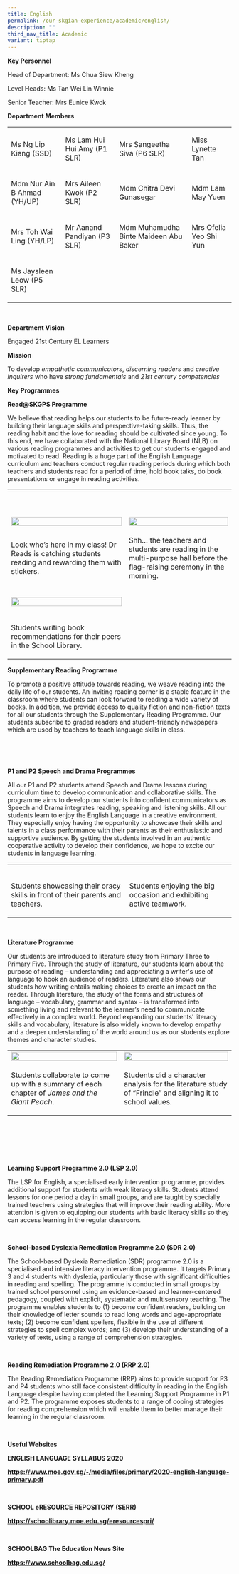 ```yaml
---
title: English
permalink: /our-skgian-experience/academic/english/
description: ""
third_nav_title: Academic
variant: tiptap
---
```

<p><strong>Key Personnel</strong></p><p>Head of Department: Ms Chua Siew Kheng</p><p>Level Heads: Ms Tan Wei Lin Winnie</p><p>Senior Teacher: Mrs Eunice Kwok&nbsp;</p><p><strong>Department Members</strong></p><table><tbody><tr><td rowspan="1" colspan="1"><p>Ms Ng Lip Kiang (SSD)</p></td><td rowspan="1" colspan="1"><p>Ms Lam Hui Hui Amy (P1 SLR)</p></td><td rowspan="1" colspan="1"><p>Mrs Sangeetha Siva (P6 SLR)</p></td><td rowspan="1" colspan="1"><p>Miss Lynette Tan</p></td></tr><tr><td rowspan="1" colspan="1"><p>Mdm Nur Ain B Ahmad (YH/UP)</p></td><td rowspan="1" colspan="1"><p>Mrs Aileen Kwok (P2 SLR)</p></td><td rowspan="1" colspan="1"><p>Mdm Chitra Devi Gunasegar</p></td><td rowspan="1" colspan="1"><p>Mdm Lam May Yuen</p></td></tr><tr><td rowspan="1" colspan="1"><p>Mrs Toh Wai Ling (YH/LP)</p></td><td rowspan="1" colspan="1"><p>Mr Aanand Pandiyan (P3 SLR)</p></td><td rowspan="1" colspan="1"><p>Mdm Muhamudha Binte Maideen Abu Baker</p></td><td rowspan="1" colspan="1"><p>Mrs Ofelia Yeo Shi Yun</p></td></tr><tr><td rowspan="1" colspan="1"><p>Ms Jaysleen Leow (P5 SLR)</p></td><td rowspan="1" colspan="1"><p></p></td><td rowspan="1" colspan="1"><p></p></td><td rowspan="1" colspan="1"><p>&nbsp;</p></td></tr></tbody></table><p>&nbsp;</p><p><strong>Department Vision</strong></p><p>Engaged 21st&nbsp;Century EL Learners</p><p><strong>Mission</strong></p><p>To&nbsp;develop&nbsp;<em>empathetic communicators</em>,&nbsp;<em>discerning readers</em>&nbsp;and&nbsp;<em>creative inquirers</em>&nbsp;who have&nbsp;<em>strong fundamentals</em>&nbsp;and&nbsp;<em>21st&nbsp;century competencies</em></p><p><strong>Key Programmes</strong></p><p><strong>Read@SKGPS Programme</strong></p><p>We believe that reading helps our students to be future-ready learner by building their language skills and perspective-taking skills. Thus, the reading habit and the love for reading should be cultivated since young. To this end, we have collaborated with the National Library Board (NLB) on various reading programmes and activities to get our students engaged and motivated to read. Reading is a huge part of the English Language curriculum and teachers conduct&nbsp;regular reading periods during which both teachers and students read for a period of time, hold book talks, do book presentations or engage in reading activities.</p><table><tbody><tr><td rowspan="1" colspan="1"><p>&nbsp;</p></td><td rowspan="1" colspan="1"><p>&nbsp;</p></td></tr><tr><td rowspan="1" colspan="1"><div class="isomer-image-wrapper"><img style="width: 100%" height="auto" width="100%" src="/images/english1.jpg"></div></td><td rowspan="1" colspan="1"><div class="isomer-image-wrapper"><img style="width: 100%" height="auto" width="100%" src="/images/english2.jpg"></div></td></tr><tr><td rowspan="1" colspan="1"><p>Look who’s here in my class! Dr Reads is catching students reading and rewarding them with stickers.</p></td><td rowspan="1" colspan="1"><p>Shh… the teachers and students are reading in the multi-purpose hall before the flag-raising ceremony in the morning.</p></td></tr><tr><td rowspan="1" colspan="1"><div class="isomer-image-wrapper"><img style="width: 100%" height="auto" width="100%" src="/images/english3.jpg"></div></td><td rowspan="1" colspan="1"><p>&nbsp;</p></td></tr><tr><td rowspan="1" colspan="1"><p>Students writing book recommendations for their peers in the School Library.&nbsp;</p></td><td rowspan="1" colspan="1"><p></p></td></tr></tbody></table><p><strong>Supplementary Reading Programme&nbsp;</strong></p><p>To promote a positive attitude towards reading, we weave reading into the daily life of our students. An inviting reading corner is a staple feature in the classroom where students can look forward to reading a wide variety of books. In addition, we provide access to quality fiction and non-fiction texts for all our students through the Supplementary Reading Programme. Our students subscribe to graded readers and student-friendly newspapers which are used by teachers to teach language skills in class.</p><p>&nbsp;</p><p>&nbsp;</p><p><strong>P1 and P2 Speech and Drama Programmes</strong></p><p>All our P1 and P2 students attend Speech and Drama lessons during curriculum time to develop communication and collaborative skills. The programme aims to develop our students into confident communicators as Speech and Drama integrates reading, speaking and listening skills. All our students learn to enjoy the English Language in a creative environment. They especially enjoy having the opportunity to showcase their skills and talents in a class performance with their parents as their enthusiastic and supportive audience. By getting the students involved in an authentic cooperative activity to develop their confidence, we hope to excite our students in language learning.</p><table><tbody><tr><td rowspan="1" colspan="1"><p><strong><br></strong>Students showcasing their oracy skills in front of their parents and teachers.</p></td><td rowspan="1" colspan="1"><p><strong><br></strong>Students enjoying the big occasion and exhibiting active teamwork.</p></td></tr></tbody></table><p>&nbsp;</p><p><strong>Literature Programme&nbsp;</strong></p><p>Our students are introduced to literature study from Primary Three to Primary Five. Through the study of literature, our students learn about the purpose of reading – understanding and appreciating a writer's use of language to hook an audience of readers. Literature also shows our students how writing entails making choices to create an impact on the reader. Through literature, the study of the forms and structures of language – vocabulary, grammar and syntax – is transformed into something living and relevant to the learner’s need to communicate effectively in a complex world.&nbsp;Beyond expanding our students’ literacy skills and vocabulary, literature is also widely known to develop empathy and a deeper understanding of the world around us as our students explore themes and character studies.</p><table><tbody><tr><td rowspan="1" colspan="1"><div class="isomer-image-wrapper"><img style="width: 100%" height="auto" width="100%" src="/images/english6.jpg"></div></td><td rowspan="1" colspan="1"><div class="isomer-image-wrapper"><img style="width: 100%" height="auto" width="100%" src="/images/english7.jpg"></div></td></tr><tr><td rowspan="1" colspan="1"><p>Students collaborate to come up with a summary of each chapter of <em>James and the Giant Peach</em>.</p></td><td rowspan="1" colspan="1"><p>Students did a character analysis for the literature study of “Frindle” and aligning it to school values.</p></td></tr></tbody></table><p>&nbsp;</p><p>&nbsp;</p><p>&nbsp;</p><p><strong>Learning Support Programme 2.0 (LSP 2.0)</strong></p><p>The LSP for English, a specialised early intervention programme, provides additional support for students with weak literacy skills. Students attend lessons for one period a day in small groups, and are taught by specially trained teachers using strategies that will improve their reading ability. More attention is given to equipping our students with basic literacy skills so they can access learning in the regular classroom.&nbsp;</p><p>&nbsp;</p><p><strong>School-based Dyslexia Remediation Programme 2.0 (SDR 2.0)</strong></p><p>The School-based Dyslexia Remediation (SDR) programme 2.0 is a specialised and intensive literacy intervention programme. It targets Primary 3 and 4 students with dyslexia, particularly those with significant difficulties in reading and spelling. The programme is conducted in small groups by trained school personnel using an evidence-based and learner-centered pedagogy, coupled with explicit, systematic and multisensory teaching. The programme enables students to (1) become confident readers, building on their knowledge of letter sounds to read long words and age-appropriate texts; (2) become confident spellers, flexible in the use of different strategies to spell complex words; and (3) develop their understanding of a variety of texts, using a range of comprehension strategies.</p><p>&nbsp;</p><p><strong>Reading Remediation Programme 2.0 (RRP 2.0)</strong></p><p>The Reading Remediation Programme (RRP) aims to provide support for P3 and P4 students who still face consistent difficulty in reading in the English Language despite having completed the Learning Support Programme in P1 and P2. The programme exposes students to a range of coping strategies for reading comprehension which will enable them to better manage their learning in the regular classroom.&nbsp;&nbsp;</p><p>&nbsp;</p><p><strong>Useful Websites&nbsp;</strong></p><p><strong>ENGLISH&nbsp;LANGUAGE SYLLABUS 2020</strong></p><p><strong><a href="https://www.moe.gov.sg/-/media/files/primary/2020-english-language-primary.pdf" rel="noopener noreferrer nofollow" target="_blank">https://www.moe.gov.sg/-/media/files/primary/2020-english-language-primary.pdf</a></strong></p><p>&nbsp;</p><p><strong>SCHOOL eRESOURCE REPOSITORY (SERR)</strong></p><p><strong><a href="https://schoolibrary.moe.edu.sg/eresourcespri/" rel="noopener noreferrer nofollow" target="_blank">https://schoolibrary.moe.edu.sg/eresourcespri/</a></strong></p><p>&nbsp;</p><p><strong>SCHOOLBAG The Education News Site</strong></p><p><strong><a href="https://www.schoolbag.edu.sg/" rel="noopener noreferrer nofollow" target="_blank">https://www.schoolbag.edu.sg/</a></strong></p>